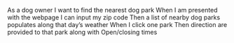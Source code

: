 As a dog owner I want to find the nearest dog park
When I am presented with the webpage I can input my zip code
Then a list of nearby dog parks populates along that day’s weather
When I click one park
Then direction are provided to that park along with
Open/closing times



